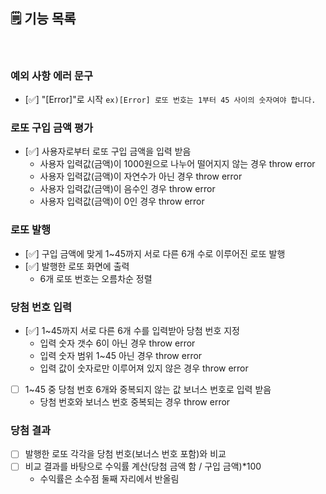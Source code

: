 ## 🗒️ 기능 목록

 <br>

### 예외 사항 에러 문구

- [✅] "[Error]"로 시작 `ex)[Error] 로또 번호는 1부터 45 사이의 숫자여야 합니다. `

### 로또 구입 금액 평가

- [✅] 사용자로부터 로또 구입 금액을 입력 받음<br>
  - 사용자 입력값(금액)이 1000원으로 나누어 떨어지지 않는 경우 throw error<br>
  - 사용자 입력값(금액)이 자연수가 아닌 경우 throw error<br>
  - 사용자 입력값(금액)이 음수인 경우 throw error<br>
  - 사용자 입력값(금액)이 0인 경우 throw error<br>

### 로또 발행

- [✅] 구입 금액에 맞게 1~45까지 서로 다른 6개 수로 이루어진 로또 발행<br>
- [✅] 발행한 로또 화면에 출력 <br>
  - 6개 로또 번호는 오름차순 정렬<br>

### 당첨 번호 입력

- [✅] 1~45까지 서로 다른 6개 수를 입력받아 당첨 번호 지정<br>
  - 입력 숫자 갯수 6이 아닌 경우 throw error<br>
  - 입력 숫자 범위 1~45 아닌 경우 throw error<br>
  - 입력 값이 숫자로만 이루어져 있지 않은 경우 throw error<br>
- [ ] 1~45 중 당첨 번호 6개와 중복되지 않는 값 보너스 번호로 입력 받음<br>
  - 당첨 번호와 보너스 번호 중복되는 경우 throw error<br>

### 당첨 결과

- [ ] 발행한 로또 각각을 당첨 번호(보너스 번호 포함)와 비교<br>
- [ ] 비교 결과를 바탕으로 수익률 계산(당첨 금액 함 / 구입 금액)\*100<br>
  - 수익률은 소수점 둘째 자리에서 반올림<br>
